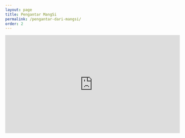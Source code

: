 ```yaml
---
layout: page
title: Pengantar MangSi
permalink: /pengantar-dari-mangsi/
order: 2
---
```


<iframe width="560" height="315" src="https://www.youtube.com/embed/1xmHgkIHj5E" frameborder="0" allowfullscreen></iframe>
